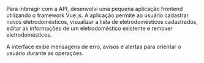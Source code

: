 Para interagir com a API, desenvolvi uma pequena aplicação frontend utilizando o framework Vue.js. A aplicação permite ao usuário cadastrar novos eletrodomésticos, visualizar a lista de eletrodomésticos cadastrados, editar as informações de um eletrodoméstico existente e remover eletrodomésticos.

A interface exibe mensagens de erro, avisos e alertas para orientar o usuário durante as operações.
